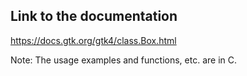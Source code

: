 ## Link to the documentation

<https://docs.gtk.org/gtk4/class.Box.html>

Note: The usage examples and functions, etc. are in C.